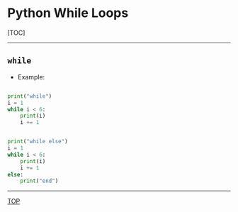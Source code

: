 # Python While Loops

[TOC]

---

## `while`

- Example:

```py

print("while")
i = 1
while i < 6:
    print(i)
    i += 1


print("while else")
i = 1
while i < 6:
    print(i)
    i += 1
else:
    print("end")

```

---

[TOP](#python-while-loops)
